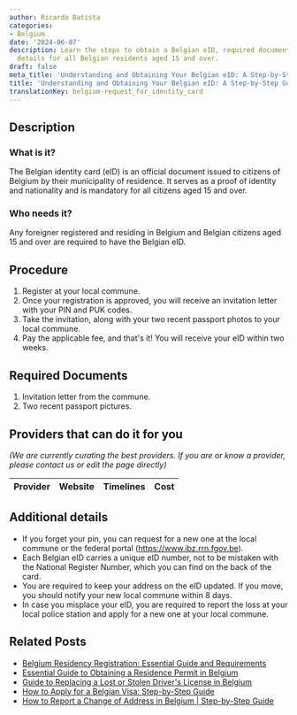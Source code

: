 ```yaml
---
author: Ricardo Batista
categories:
- Belgium
date: '2024-06-07'
description: Learn the steps to obtain a Belgian eID, required documents, and important
  details for all Belgian residents aged 15 and over.
draft: false
meta_title: 'Understanding and Obtaining Your Belgian eID: A Step-by-Step Guide'
title: 'Understanding and Obtaining Your Belgian eID: A Step-by-Step Guide'
translationKey: belgium-request_for_identity_card
---
```


## Description
### What is it?
The Belgian identity card (eID) is an official document issued to citizens of Belgium by their municipality of residence. It serves as a proof of identity and nationality and is mandatory for all citizens aged 15 and over.

### Who needs it?
Any foreigner registered and residing in Belgium and Belgian citizens aged 15 and over are required to have the Belgian eID.

## Procedure
1. Register at your local commune.
2. Once your registration is approved, you will receive an invitation letter with your PIN and PUK codes.
3. Take the invitation, along with your two recent passport photos to your local commune.
4. Pay the applicable fee, and that's it! You will receive your eID within two weeks.

## Required Documents
1. Invitation letter from the commune.
2. Two recent passport pictures.

## Providers that can do it for you

_(We are currently curating the best providers. If you are or know a provider, please contact us or edit the page directly)_

| Provider        |     Website     |     Timelines    |       Cost      |
| --------------- | --------------- |  :-------------: | :-------------: |

## Additional details
- If you forget your pin, you can request for a new one at the local commune or the federal portal (https://www.ibz.rrn.fgov.be).
- Each Belgian eID carries a unique eID number, not to be mistaken with the National Register Number, which you can find on the back of the card.
- You are required to keep your address on the eID updated. If you move, you should notify your new local commune within 8 days.
- In case you misplace your eID, you are required to report the loss at your local police station and apply for a new one at your local commune.


## Related Posts

- [Belgium Residency Registration: Essential Guide and Requirements](https://tramitit.com/guides/belgium/registration_in_the_population_registers/)
- [Essential Guide to Obtaining a Residence Permit in Belgium](https://tramitit.com/guides/belgium/request_for_residence_permit/)
- [Guide to Replacing a Lost or Stolen Driver's License in Belgium](https://tramitit.com/guides/belgium/replacement_request_for_driving_license/)
- [How to Apply for a Belgian Visa: Step-by-Step Guide](https://tramitit.com/guides/belgium/request_for_visa/)
- [How to Report a Change of Address in Belgium | Step-by-Step Guide](https://tramitit.com/guides/belgium/report_change_of_address/)